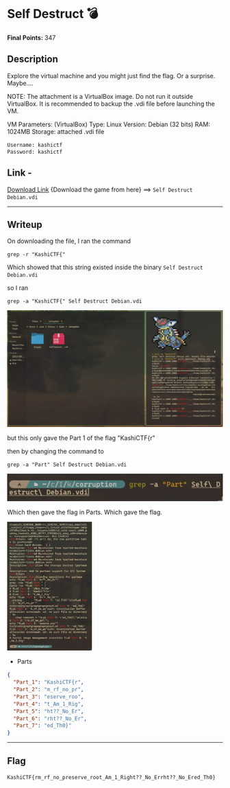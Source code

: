 #  Self Destruct 💣

**Final Points:** 347


## Description
Explore the virtual machine and you might just find the flag. Or a surprise. Maybe....

NOTE: The attachment is a VirtualBox image. Do not run it outside VirtualBox. It is recommended to backup the .vdi file before launching the VM.

VM Parameters: (VirtualBox)
Type: Linux
Version: Debian (32 bits)
RAM: 1024MB
Storage: attached .vdi file
```
Username: kashictf
Password: kashictf
```
## Link -
 [Download Link](https://drive.google.com/file/d/1DFJn8cXhMBxq_NIixJo_J73Dkz9H2iSc/view?usp=drive_link) {Download the game from here} ==> `Self Destruct Debian.vdi`

----
## Writeup

On downloading the file, I ran the command 
```
grep -r "KashiCTF{"
```
Which showed that this string existed inside the binary `Self Destruct Debian.vdi`

so I ran 
```
grep -a "KashiCTF{" Self Destruct Debian.vdi
```
<img src="images/sol.png" alt="solution">

but this only gave the Part 1 of the flag "KashiCTF{r"

then by changing the command to 
```
grep -a "Part" Self Destruct Debian.vdi
```
<img src="images/command.png" alt="command">

Which then gave the flag in Parts.
Which gave the flag.
 
<img src="images/theflag.png" alt="flag" height="300px">

* Parts
```json
{
  "Part_1": "KashiCTF{r",
  "Part_2": "m_rf_no_pr",
  "Part_3": "eserve_roo",
  "Part_4": "t_Am_1_Rig",
  "Part_5": "ht??_No_Er",
  "Part_6": "rht??_No_Er",
  "Part_7": "ed_Th0}"
}
```


---
## Flag

```
KashiCTF{rm_rf_no_preserve_root_Am_1_Right??_No_Errht??_No_Ered_Th0}
```                 

